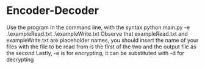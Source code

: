 # Encoder-Decoder

Use the program in the command line, with the syntax python main.py -e .\exampleRead.txt .\exampleWrite.txt
Observe that exampleRead.txt and exampleWrite.txt are placeholder names, you should insert the name of your files with the file to be read from is the first of the two and the output file as the second
Lastly, -e is for encrypting, it can be substituted with -d for decrypting
